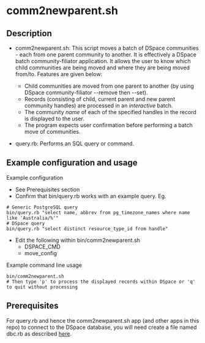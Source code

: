 comm2newparent.sh
=================
Description
-----------

- comm2newparent.sh: This script moves a batch of DSpace communities -
  each from one parent community to another.
  It is effectively a DSpace batch community-filiator application.
  It allows the user to know which child communities are being
  moved and where they are being moved from/to. Features are given below:
  * Child communities are moved from one parent to another (by using
    DSpace community-filiator --remove then --set).
  * Records (consisting of child, current parent and new parent community
    handles) are processed in an *interactive* batch.
  * The community *name* of each of the specified handles in the record
    is displayed to the user.
  * The program expects user confirmation before performing a batch move
    of communities.

- query.rb: Performs an SQL query or command.


Example configuration and usage
-------------------------------

Example configuration
- See Prerequisites section
- Confirm that bin/query.rb works with an example query. Eg.
```
# Generic PostgreSQL query
bin/query.rb "select name, abbrev from pg_timezone_names where name like 'Australia/%'"
# DSpace query
bin/query.rb "select distinct resource_type_id from handle"
```
- Edit the following within bin/comm2newparent.sh
  * DSPACE_CMD
  * move_config

Example command line usage
```
bin/comm2newparent.sh
# Then type 'p' to process the displayed records within DSpace or 'q' to quit without processing
```

Prerequisites
-------------

For query.rb and hence the comm2newparent.sh app (and other apps in this
repo) to connect to the DSpace database, you will need create a file named
dbc.rb as described [here](README_hdl2item_bmecsv.md#prerequisites).

